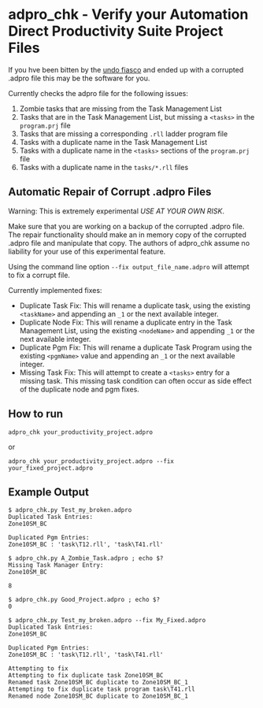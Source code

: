 # adpro_chk - Verify your Automation Direct Productivity Suite Project Files

If you hve been bitten by the [undo
fiasco](https://community.automationdirect.com/s/question/0D5PE000005sIWe0AM/productivity-suite-410-69-file-corruption)
and ended up with a corrupted .adpro file this may be the software for you.

Currently checks the adpro file for the following issues:

1. Zombie tasks that are missing from the Task Management List
2. Tasks that are in the Task Management List, but missing a `<tasks>` in the
   `program.prj` file
3. Tasks that are missing a corresponding `.rll` ladder program file
4. Tasks with a duplicate name in the Task Management List
5. Tasks with a duplicate name in the `<tasks>` sections of the `program.prj`
   file
6. Tasks with a duplicate name in the `tasks/*.rll` files

## Automatic Repair of Corrupt .adpro Files

Warning: This is extremely experimental *USE AT YOUR OWN RISK*.

Make sure that you are working on a backup of the corrupted .adpro file. The
repair functionality should make an in memory copy of the corrupted .adpro file
and manipulate that copy.  The authors of adpro_chk assume no liability for
your use of this experimental feature.

Using the command line option `--fix output_file_name.adpro` will attempt to
fix a corrupt file.

Currently implemented fixes:

- Duplicate Task Fix: This will rename a duplicate task, using the existing
  `<taskName>` and appending an `_1` or the next available integer.
- Duplicate Node Fix: This will rename a duplicate entry in the Task Management
  List, using the existing `<nodeName>` and appending `_1` or the next
  available integer.
- Duplicate Pgm Fix: This will rename a duplicate Task Program using the
  existing `<pgmName>` value and appending an `_1` or the next available integer.
- Missing Task Fix: This will attempt to create a `<tasks>` entry for a missing
  task.  This missing task condition can often occur as side effect of the
  duplicate node and pgm fixes.

## How to run

`adpro_chk your_productivity_project.adpro`

or

`adpro_chk your_productivity_project.adpro --fix your_fixed_project.adpro`

## Example Output

```console
$ adpro_chk.py Test_my_broken.adpro
Duplicated Task Entries:
Zone10SM_BC

Duplicated Pgm Entries:
Zone10SM_BC : 'task\T12.rll', 'task\T41.rll'
```

```console
$ adpro_chk.py A_Zombie_Task.adpro ; echo $?
Missing Task Manager Entry:
Zone10SM_BC

8
```

```console
$ adpro_chk.py Good_Project.adpro ; echo $?
0
```

```console
$ adpro_chk.py Test_my_broken.adpro --fix My_Fixed.adpro
Duplicated Task Entries:
Zone10SM_BC

Duplicated Pgm Entries:
Zone10SM_BC : 'task\T12.rll', 'task\T41.rll'

Attempting to fix
Attempting to fix duplicate task Zone10SM_BC
Renamed task Zone10SM_BC duplicate to Zone10SM_BC_1
Attempting to fix duplicate task program task\T41.rll
Renamed node Zone10SM_BC duplicate to Zone10SM_BC_1
```
